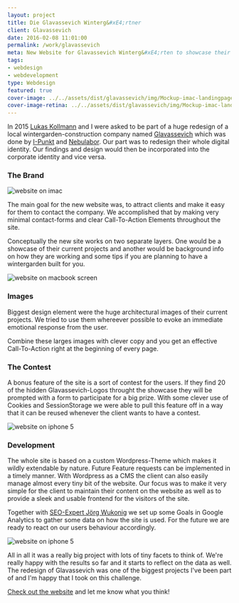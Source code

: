 ```yaml
---
layout: project
title: Die Glavassevich Winterg&#xE4;rtner
client: Glavassevich
date: 2016-02-08 11:01:00
permalink: /work/glavassevich
meta: New Website for Glavassevich Winterg&#xE4;rten to showcase their unique process and products.
tags:
- webdesign
- webdevelopment
type: Webdesign
featured: true
cover-image: ../../assets/dist/glavassevich/img/Mockup-imac-landingpage-large.png
cover-image-retina: ../../assets/dist/glavassevich/img/Mockup-imac-landingpage-large_x2.png
---
```


In 2015 <a href="http://www.lukaskollmann.at" target="_blank">Lukas Kollmann</a> and I were asked to be part of a huge redesign of a local wintergarden-construction company named <a href="http://www.wintergaertner.at" target="_blank">Glavassevich</a> which was done by <a href="http://ipu.at" target="_blank">I-Punkt</a> and <a href="http://cargocollective.com/nebulabor/" target="_blank">Nebulabor</a>. Our part was to redesign their whole digital identity. Our findings and design would then be incorporated into the corporate identity and vice versa.

### The Brand

<img class="post-img" src="../../assets/dist/glavassevich/img/Mockup-imac-landingpage-large.png" alt="website on imac" srcset="../../assets/dist/glavassevich/img/Mockup-imac-landingpage-small.png 250w, ../../assets/dist/glavassevich/img/Mockup-imac-landingpage-medium.png 500w, ../../assets/dist/glavassevich/img/Mockup-imac-landingpage-large.png 700w" sizes="(min-width: 31.25em) 66vw, (min-width: 56.25em) 50vw, 100vw">

The main goal for the new website was, to attract clients and make it easy for them to contact the company. We accomplished that by making very minimal contact-forms and clear Call-To-Action Elements throughout the site.

Conceptually the new site works on two separate layers. One would be a showcase of their current projects and another would be background info on how they are working and some tips if you are planning to have a wintergarden built for you.

<img class="post-img" src="../../assets/dist/glavassevich/img/mockup-ipad-durchblicken.png" alt="website on macbook screen" srcset="../../assets/dist/glavassevich/img/mockup-ipad-durchblicken-small.png 250w, ../../assets/dist/glavassevich/img/mockup-ipad-durchblicken-medium.png 500w, ../../assets/dist/glavassevich/img/mockup-ipad-durchblicken-large.png 700w" sizes="(min-width: 31.25em) 66vw, (min-width: 56.25em) 50vw, 100vw">

### Images

Biggest design element were the huge architectural images of their current projects. We tried to use them whereever possible to evoke an immediate emotional response from the user.

Combine these larges images with clever copy and you get an effective Call-To-Action right at the beginning of every page.

### The Contest

A bonus feature of the site is a sort of contest for the users. If they find 20 of the hidden Glavassevich-Logos throught the showcase they will be prompted with a form to participate for a big prize. With some clever use of Cookies and SessionStorage we were able to pull this feature off in a way that it can be reused whenever the client wants to have a contest. 

<img class="post-img" src="../../assets/dist/glavassevich/img/mockup-iphone-besichtigen-detail.png" alt="website on iphone 5" srcset="../../assets/dist/glavassevich/img/mockup-iphone-besichtigen-detail-small.png 250w, ../../assets/dist/glavassevich/img/mockup-iphone-besichtigen-detail-medium.png 500w, ../../assets/dist/glavassevich/img/mockup-iphone-besichtigen-detail-large.png 700w" sizes="(min-width: 31.25em) 66vw, (min-width: 56.25em) 50vw, 100vw">

### Development

The whole site is based on a custom Wordpress-Theme which makes it wildly extendable by nature. Future Feature requests can be implemented in a timely manner. With Wordpress as a CMS the client can also easily manage almost every tiny bit of the website. Our focus was to make it very simple for the client to maintain their content on the website as well as to provide a sleek and usable frontend for the visitors of the site.

Together with <a href="http://wukonig.com" target="_blank">SEO-Expert J&#xF6;rg Wukonig</a> we set up some Goals in Google Analytics to gather some data on how the site is used. For the future we are ready to react on our users behaviour accordingly.

<img class="post-img" src="../../assets/dist/glavassevich/img/mockup-macbook-durchblicken.png" alt="website on iphone 5" srcset="../../assets/dist/glavassevich/img/mockup-macbook-durchblicken-small.png 250w, ../../assets/dist/glavassevich/img/mockup-macbook-durchblicken-medium.png 500w, ../../assets/dist/glavassevich/img/mockup-macbook-durchblicken-large.png 700w" sizes="(min-width: 31.25em) 66vw, (min-width: 56.25em) 50vw, 100vw">

All in all it was a really big project with lots of tiny facets to think of. We&apos;re really happy with the results so far and it starts to reflect on the data as well. The redesign of Glavassevich was one of the biggest projects I&apos;ve been part of and I&apos;m happy that I took on this challenge.

<a href="http://www.wintergaertner.at" target="_blank">Check out the website</a> and let me know what you think!

